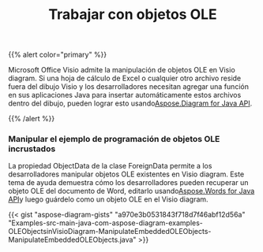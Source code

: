 ﻿---
title: Trabajar con objetos OLE
type: docs
weight: 220
url: /es/java/working-with-ole-objects/
---
{{% alert color="primary" %}}

Microsoft Office Visio admite la manipulación de objetos OLE en Visio diagram. Si una hoja de cálculo de Excel o cualquier otro archivo reside fuera del dibujo Visio y los desarrolladores necesitan agregar una función en sus aplicaciones Java para insertar automáticamente estos archivos dentro del dibujo, pueden lograr esto usando[Aspose.Diagram for Java API](https://products.aspose.com/diagram/java/).

{{% /alert %}}
### **Manipular el ejemplo de programación de objetos OLE incrustados**
 La propiedad ObjectData de la clase ForeignData permite a los desarrolladores manipular objetos OLE existentes en Visio diagram. Este tema de ayuda demuestra cómo los desarrolladores pueden recuperar un objeto OLE del documento de Word, editarlo usando[Aspose.Words for Java API](https://products.aspose.com/words/java)y luego guárdelo como un objeto OLE en el Visio diagram.

{{< gist "aspose-diagram-gists" "a970e3b0531843f718d7f46abf12d56a" "Examples-src-main-java-com-aspose-diagram-examples-OLEObjectsinVisioDiagram-ManipulateEmbeddedOLEObjects-ManipulateEmbeddedOLEObjects.java" >}}
